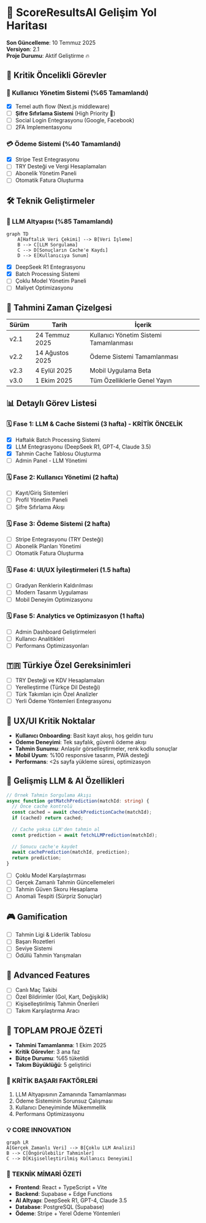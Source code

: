 # 🚧 ScoreResultsAI Gelişim Yol Haritası

**Son Güncelleme**: 10 Temmuz 2025  
**Versiyon**: 2.1  
**Proje Durumu**: Aktif Geliştirme 🔥

## 📌 Kritik Öncelikli Görevler

### 🔐 Kullanıcı Yönetim Sistemi (%65 Tamamlandı)
- [x] Temel auth flow (Next.js middleware)
- [ ] **Şifre Sıfırlama Sistemi** (High Priority 🔴)
- [ ] Social Login Entegrasyonu (Google, Facebook)
- [ ] 2FA Implementasyonu

### 💳 Ödeme Sistemi (%40 Tamamlandı)
- [x] Stripe Test Entegrasyonu
- [ ] TRY Desteği ve Vergi Hesaplamaları
- [ ] Abonelik Yönetim Paneli
- [ ] Otomatik Fatura Oluşturma

## 🛠️ Teknik Geliştirmeler

### 🤖 LLM Altyapısı (%85 Tamamlandı)
```mermaid
graph TD
    A[Haftalık Veri Çekimi] --> B[Veri İşleme]
    B --> C[LLM Sorgulama]
    C --> D[Sonuçların Cache'e Kaydı]
    D --> E[Kullanıcıya Sunum]
```

- [x] DeepSeek R1 Entegrasyonu
- [x] Batch Processing Sistemi
- [ ] Çoklu Model Yönetim Paneli
- [ ] Maliyet Optimizasyonu

## 📅 Tahmini Zaman Çizelgesi

Sürüm | Tarih | İçerik
---|---|---
v2.1 | 24 Temmuz 2025 | Kullanıcı Yönetim Sistemi Tamamlanması
v2.2 | 14 Ağustos 2025 | Ödeme Sistemi Tamamlanması
v2.3 | 4 Eylül 2025 | Mobil Uygulama Beta
v3.0 | 1 Ekim 2025 | Tüm Özelliklerle Genel Yayın

## 📊 Detaylı Görev Listesi

### 🗓️ **Fase 1: LLM & Cache Sistemi** (3 hafta) - **KRİTİK ÖNCELİK**
- [x] Haftalık Batch Processing Sistemi
- [x] LLM Entegrasyonu (DeepSeek R1, GPT-4, Claude 3.5)
- [x] Tahmin Cache Tablosu Oluşturma
- [ ] Admin Panel - LLM Yönetimi

### 🗓️ **Fase 2: Kullanıcı Yönetimi** (2 hafta)
- [ ] Kayıt/Giriş Sistemleri
- [ ] Profil Yönetim Paneli
- [ ] Şifre Sıfırlama Akışı

### 🗓️ **Fase 3: Ödeme Sistemi** (2 hafta)
- [ ] Stripe Entegrasyonu (TRY Desteği)
- [ ] Abonelik Planları Yönetimi
- [ ] Otomatik Fatura Oluşturma

### 🗓️ **Fase 4: UI/UX İyileştirmeleri** (1.5 hafta)
- [ ] Gradyan Renklerin Kaldırılması
- [ ] Modern Tasarım Uygulaması
- [ ] Mobil Deneyim Optimizasyonu

### 🗓️ **Fase 5: Analytics ve Optimizasyon** (1 hafta)
- [ ] Admin Dashboard Geliştirmeleri
- [ ] Kullanıcı Analitikleri
- [ ] Performans Optimizasyonları

## 🇹🇷 Türkiye Özel Gereksinimleri
- [ ] TRY Desteği ve KDV Hesaplamaları
- [ ] Yerelleştirme (Türkçe Dil Desteği)
- [ ] Türk Takımları için Özel Analizler
- [ ] Yerli Ödeme Yöntemleri Entegrasyonu

## 🎯 UX/UI Kritik Noktalar
- **Kullanıcı Onboarding**: Basit kayıt akışı, hoş geldin turu
- **Ödeme Deneyimi**: Tek sayfalık, güvenli ödeme akışı
- **Tahmin Sunumu**: Anlaşılır görselleştirmeler, renk kodlu sonuçlar
- **Mobil Uyum**: %100 responsive tasarım, PWA desteği
- **Performans**: <2s sayfa yükleme süresi, optimizasyon

## 🤖 Gelişmiş LLM & AI Özellikleri
```typescript
// Örnek Tahmin Sorgulama Akışı
async function getMatchPrediction(matchId: string) {
  // Önce cache kontrolü
  const cached = await checkPredictionCache(matchId);
  if (cached) return cached;
  
  // Cache yoksa LLM'den tahmin al
  const prediction = await fetchLLMPrediction(matchId);
  
  // Sonucu cache'e kaydet
  await cachePrediction(matchId, prediction);
  return prediction;
}
```

- [ ] Çoklu Model Karşılaştırması
- [ ] Gerçek Zamanlı Tahmin Güncellemeleri
- [ ] Tahmin Güven Skoru Hesaplama
- [ ] Anomali Tespiti (Sürpriz Sonuçlar)

## 🎮 Gamification
- [ ] Tahmin Ligi & Liderlik Tablosu
- [ ] Başarı Rozetleri
- [ ] Seviye Sistemi
- [ ] Ödüllü Tahmin Yarışmaları

## 📱 Advanced Features
- [ ] Canlı Maç Takibi
- [ ] Özel Bildirimler (Gol, Kart, Değişiklik)
- [ ] Kişiselleştirilmiş Tahmin Önerileri
- [ ] Takım Karşılaştırma Aracı

## 🎯 **TOPLAM PROJE ÖZETİ**
- **Tahmini Tamamlanma**: 1 Ekim 2025
- **Kritik Görevler**: 3 ana faz
- **Bütçe Durumu**: %65 tüketildi
- **Takım Büyüklüğü**: 5 geliştirici

### 🚀 **KRİTİK BAŞARI FAKTÖRLERİ**
1. LLM Altyapısının Zamanında Tamamlanması
2. Ödeme Sisteminin Sorunsuz Çalışması
3. Kullanıcı Deneyiminde Mükemmellik
4. Performans Optimizasyonu

### 💡 **CORE INNOVATION**
```mermaid
graph LR
A[Gerçek Zamanlı Veri] --> B[Çoklu LLM Analizi]
B --> C[Öngörülebilir Tahminler]
C --> D[Kişiselleştirilmiş Kullanıcı Deneyimi]
```

### 🔑 **TEKNİK MİMARİ ÖZETİ**
- **Frontend**: React + TypeScript + Vite
- **Backend**: Supabase + Edge Functions
- **AI Altyapı**: DeepSeek R1, GPT-4, Claude 3.5
- **Database**: PostgreSQL (Supabase)
- **Ödeme**: Stripe + Yerel Ödeme Yöntemleri